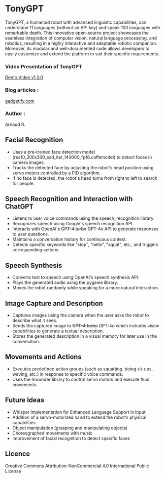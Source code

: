 # TonyGPT

TonyGPT, a humanoid robot with advanced linguistic capabilities, can understand 11 languages (without an API key) and speak 100 languages with remarkable depth. This innovative open-source project showcases the seamless integration of computer vision, natural language processing, and robotics, resulting in a highly interactive and adaptable robotic companion. Moreover, its modular and well-documented code allows developers to easily customize and extend the platform to suit their specific requirements.

### Video Presentation of TonyGPT
[Demo Video v1.0.0](https://www.youtube.com/watch?v=Fdb63Qth9-Y)

### Blog articles : 
[gadgetify.com](https://www.gadgetify.com/tonygpt/)

### Author : 
Arnaud R.

## Facial Recognition

* Uses a pre-trained face detection model (res10_300x300_ssd_iter_140000_fp16.caffemodel) to detect faces in camera images.
* Tracks the detected face by adjusting the robot's head position using servo motors controlled by a PID algorithm.
* If no face is detected, the robot's head turns from right to left to search for people.

## Speech Recognition and Interaction with ChatGPT

* Listens to user voice commands using the speech_recognition library.
* Recognizes speech using Google's speech recognition API.
* Interacts with OpenAI's ~~GPT-4 turbo~~ GPT-4o API to generate responses to user questions.
* Maintains a conversation history for continuous context.
* Detects specific keywords like "stop", "hello", "squat", etc., and triggers corresponding actions.

## Speech Synthesis

* Converts text to speech using OpenAI's speech synthesis API.
* Plays the generated audio using the pygame library.
* Moves the robot randomly while speaking for a more natural interaction.

## Image Capture and Description

* Captures images using the camera when the user asks the robot to describe what it sees.
* Sends the captured image to ~~GPT-4 turbo~~ GPT-4o which includes vision capabilities to generate a textual description.
* Stores the generated description in a visual memory for later use in the conversation.

## Movements and Actions

* Executes predefined action groups (such as squatting, doing sit-ups, waving, etc.) in response to specific voice commands.
* Uses the hiwonder library to control servo motors and execute fluid movements.

## Future Ideas

* Whisper Implementation for Enhanced Language Support in Input
* Addition of a servo-motorized hand to extend the robot's physical capabilities
* Object manipulation (grasping and manipulating objects)
* Choreographed movements with music
* Improvement of facial recognition to detect specific faces

## Licence
Creative Commons Attribution-NonCommercial 4.0 International Public License
